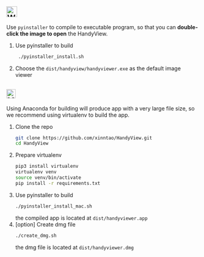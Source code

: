 ## <img src="https://upload.wikimedia.org/wikipedia/commons/8/8d/Windows_darkblue_2012.svg" alt="Windows" height="28">

Use `pyinstaller` to compile to executable program, so that you can **double-click the image to open** the HandyView.

1. Use pyinstaller to build
   ```bash
    ./pyinstaller_install.sh
   ```
2. Choose the `dist/handyview/handyviewer.exe` as the default image viewer


## <img src="https://user-images.githubusercontent.com/11482921/171234862-5a54e430-7c07-4976-9ac8-ce8dbf520a17.png" alt="MacOS" height="24">

Using Anaconda for building will produce app with a very large file size, so we recommend using virtualenv to build the app.
1. Clone the repo
   ```bash
   git clone https://github.com/xinntao/HandyView.git
   cd HandyView
   ```
2. Prepare virtualenv
   ```bash
   pip3 install virtualenv
   virtualenv venv
   source venv/bin/activate
   pip install -r requirements.txt
   ```
3. Use pyinstaller to build
   ```bash
   ./pyinstaller_install_mac.sh
   ```
   the compiled app is located at `dist/handyviewer.app`
4. [option] Create dmg file
   ```bash
   ./create_dmg.sh
   ```
   the dmg file is located at `dist/handyviewer.dmg`
